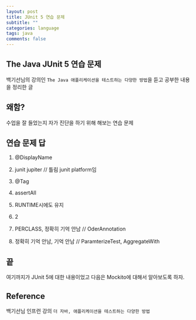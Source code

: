 ```yaml
---
layout: post
title: JUnit 5 연습 문제
subtitle: ""
categories: language
tags: java
comments: false
---
```


## The Java JUnit 5 연습 문제

백기선님의 강의인 `The Java 애플리케이션을 테스트하는 다양한 방법`을 듣고 공부한 내용을 정리한 글

## 왜함?

수업을 잘 들었는지 자가 진단을 하기 위해 해보는 연습 문제

## 연습 문제 답

1. @DisplayName

2. junit jupiter // 틀림 junit platform임

3. @Tag

4. assertAll

5. RUNTIME시에도 유지

6. 2

7. PERCLASS, 정확히 기억 안남 // OderAnnotation

8. 정확히 기억 안남, 기억 안남 // ParamterizeTest, AggregateWith

## 끝

여기까지가 JUnit 5에 대한 내용이었고 다음은 Mockito에 대해서 알아보도록 하자.

## Reference

백기선님 인프런 강의 `더 자바, 애플리케이션을 테스트하는 다양한 방법`